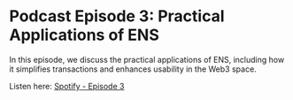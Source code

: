# Podcast Episode 3: Practical Applications of ENS

In this episode, we discuss the practical applications of ENS, including how it simplifies transactions and enhances usability in the Web3 space.

Listen here: [Spotify - Episode 3](https://spotifycreators-web.app.link/e/7cjmn6K4aPb)
